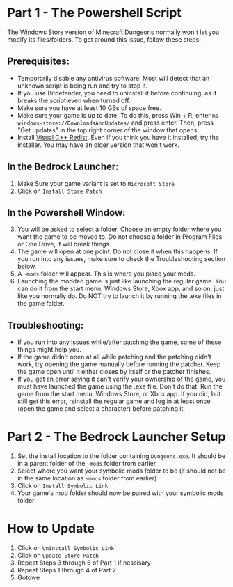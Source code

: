 ﻿# Part 1 - The Powershell Script
The Windows Store version of Minecraft Dungeons normally won't let you modify its files/folders. To get around this issue, follow these steps:

## Prerequisites:
- Temporarily disable any antivirus software. Most will detect that an unknown script is being run and try to stop it.
- If you use Bitdefender, you need to uninstall it before continuing, as it breaks the script even when turned off.
- Make sure you have at least 10 GBs of space free.
- Make sure your game is up to date. To do this, press Win + R, enter `ms-windows-store://DownloadsAndUpdates/` and press enter. Then, press "Get updates" in the top right corner of the window that opens.
- Install [Visual C++ Redist](https://aka.ms/vs/16/release/vc_redist.x64.exe). Even if you think you have it installed, try the installer. You may have an older version that won't work.

## In the Bedrock Launcher:
1. Make Sure your game variant is set to `Microsoft Store`
3. Click on `Install Store Patch`

## In the Powershell Window:

3. You will be asked to select a folder. Choose an empty folder where you want the game to be moved to. Do not choose a folder in Program Files or One Drive, it will break things.
4. The game will open at one point. Do not close it when this happens. If you run into any issues, make sure to check the Troubleshooting section below.
5. A `~mods` folder will appear. This is where you place your mods.
7. Launching the modded game is just like launching the regular game. You can do it from the start menu, Windows Store, Xbox app, and so on, just like you normally do. Do NOT try to launch it by running the .exe files in the game folder.

## Troubleshooting:
- If you run into any issues while/after patching the game, some of these things might help you.
- If the game didn't open at all while patching and the patching didn't work, try opening the game manually before running the patcher. Keep the game open until it either closes by itself or the patcher finishes.
- If you get an error saying it can't verify your ownership of the game, you must have launched the game using the .exe file. Don't do that. Run the game from the start menu, Windows Store, or Xbox app. If you did, but still get this error, reinstall the regular game and log in at least once (open the game and select a character) before patching it.

# Part 2 - The Bedrock Launcher Setup
1. Set the install location to the folder containing `Dungeons.exe`. It should be in a parent folder of the `~mods` folder from earlier
2. Select where you want your symbolic mods folder to be (it should not be in the same location as `~mods` folder from earlier)
3. Click on `Install Symbolic Link`
4. Your game's mod folder should now be paired with your symbolic mods folder

# How to Update
1. Click on `Uninstall Symbolic Link`
2. Click on `Update Store Patch`
3. Repeat Steps 3 through 6 of Part 1 if nessisary
4. Repeat Steps 1 through 4 of Part 2
5. Gotowe



